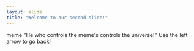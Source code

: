 ```yaml
---
layout: slide
title: "Welcome to our second slide!"
---
```

meme "He who controls the meme's controls the universe!"
Use the left arrow to go back!
